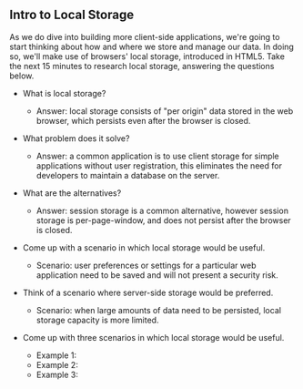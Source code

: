 ## Intro to Local Storage

As we do dive into building more client-side applications, we're going to start thinking about how and where we store and manage our data. In doing so, we'll make use of browsers' local storage, introduced in HTML5. Take the next 15 minutes to research local storage, answering the questions below.

- What is local storage?
  - Answer: local storage consists of "per origin" data stored in the web browser, which persists even after the browser is closed.

- What problem does it solve?
  - Answer: a common application is to use client storage for simple applications without user registration, this eliminates the need for developers to maintain a database on the server.

- What are the alternatives?
  - Answer: session storage is a common alternative, however session storage is per-page-window, and does not persist after the browser is closed.

- Come up with a scenario in which local storage would be useful.
    - Scenario: user preferences or settings for a particular web application need to be saved and will not present a security risk.

- Think of a scenario where server-side storage would be preferred.
    - Scenario: when large amounts of data need to be persisted, local storage capacity is more limited.

- Come up with three scenarios in which local storage would be useful.
    - Example 1:
    - Example 2:
    - Example 3:


